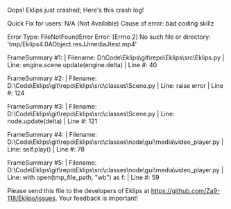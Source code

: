 Oops! Eklips just crashed;
Here's this crash log!

Quick Fix for users: N/A (Not Available)
Cause of error: bad coding skillz

Error Type: FileNotFoundError
Error: [Errno 2] No such file or directory: 'tmp/Eklips4.0AObject.resJJmediaJtest.mp4'

FrameSummary #1:
  | Filename: D:\Code\Eklips\git\repo\Eklips\src\Eklips.py
  | Line: engine.scene.update(engine.delta)
  | Line #: 40

FrameSummary #2:
  | Filename: D:\Code\Eklips\git\repo\Eklips\src\classes\Scene.py
  | Line: raise error
  | Line #: 124

FrameSummary #3:
  | Filename: D:\Code\Eklips\git\repo\Eklips\src\classes\Scene.py
  | Line: node.update(delta)
  | Line #: 121

FrameSummary #4:
  | Filename: D:\Code\Eklips\git\repo\Eklips\src\classes\node\gui\media\video_player.py
  | Line: self.play()
  | Line #: 78

FrameSummary #5:
  | Filename: D:\Code\Eklips\git\repo\Eklips\src\classes\node\gui\media\video_player.py
  | Line: with open(tmp_file_path, "wb") as f:
  | Line #: 59


Please send this file to the developers of Eklips at https://github.com/Za9-118/Eklips/issues. 
Your feedback is important!